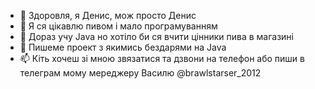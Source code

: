- 👋 Здоровля, я Денис, мож просто Денис
- 👀 Я ся цікавлю пивом і мало програмуванням
- 🌱 Дораз учу Java но хотіло би ся вчити цінники пива в магазині
- 💞️ Пишеме проект з якимись бездарями на Java
- 📫 Кіть хочеш зі мною звязатися та дзвони на телефон або пиши в телеграм мому мереджеру Василю @brawlstarser_2012
